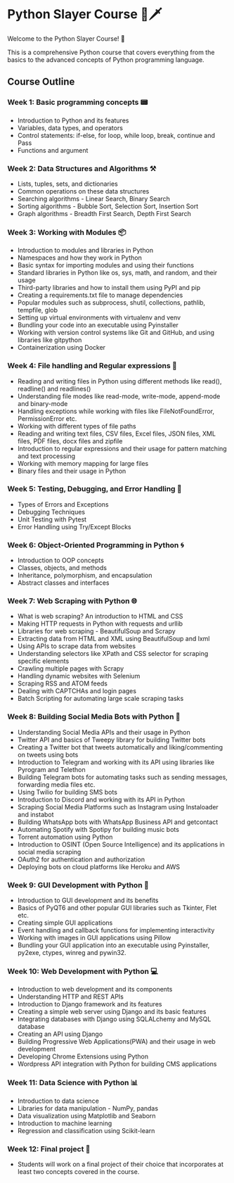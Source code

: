 # Python Slayer Course 🐍🗡️

Welcome to the Python Slayer Course! 🎉

This is a comprehensive Python course that covers everything from the basics to the advanced concepts of Python programming language.

## Course Outline

### Week 1: Basic programming concepts 📟
- Introduction to Python and its features
- Variables, data types, and operators 
- Control statements: if-else, for loop, while loop, break, continue and Pass
- Functions and argument

### Week 2: Data Structures and Algorithms ⚒️
- Lists, tuples, sets, and dictionaries 
- Common operations on these data structures 
- Searching algorithms - Linear Search, Binary Search 
- Sorting algorithms - Bubble Sort, Selection Sort, Insertion Sort 
- Graph algorithms - Breadth First Search, Depth First Search 

### Week 3: Working with Modules 📦
- Introduction to modules and libraries in Python 
- Namespaces and how they work in Python 
- Basic syntax for importing modules and using their functions 
- Standard libraries in Python like os, sys, math, and random, and their usage 
- Third-party libraries and how to install them using PyPI and pip 
- Creating a requirements.txt file to manage dependencies 
- Popular modules such as subprocess, shutil, collections, pathlib, tempfile, glob 
- Setting up virtual environments with virtualenv and venv 
- Bundling your code into an executable using Pyinstaller 
- Working with version control systems like Git and GitHub, and using libraries like gitpython 
- Containerization using Docker 

### Week 4: File handling and Regular expressions 📁
- Reading and writing files in Python using different methods like read(), readline() and readlines()
- Understanding file modes like read-mode, write-mode, append-mode and binary-mode
- Handling exceptions while working with files like FileNotFoundError, PermissionError etc.
- Working with different types of file paths 
- Reading and writing text files, CSV files, Excel files, JSON files, XML files, PDF files, docx files and zipfile
- Introduction to regular expressions and their usage for pattern matching and text processing
- Working with memory mapping for large files 
- Binary files and their usage in Python

### Week 5: Testing, Debugging, and Error Handling 🐛
- Types of Errors and Exceptions
- Debugging Techniques
- Unit Testing with Pytest
- Error Handling using Try/Except Blocks

### Week 6: Object-Oriented Programming in Python 🌀
- Introduction to OOP concepts 
- Classes, objects, and methods 
- Inheritance, polymorphism, and encapsulation 
- Abstract classes and interfaces 

### Week 7: Web Scraping with Python 🌐
- What is web scraping? An introduction to HTML and CSS
- Making HTTP requests in Python with requests and urllib 
- Libraries for web scraping - BeautifulSoup and Scrapy 
- Extracting data from HTML and XML using BeautifulSoup and lxml 
- Using APIs to scrape data from websites
- Understanding selectors like XPath and CSS selector for scraping specific elements 
- Crawling multiple pages with Scrapy 
- Handling dynamic websites with Selenium 
- Scraping RSS and ATOM feeds 
- Dealing with CAPTCHAs and login pages 
- Batch Scripting for automating large scale scraping tasks 

### Week 8: Building Social Media Bots with Python 🤖
- Understanding Social Media APIs and their usage in Python
- Twitter API and basics of Tweepy library for building Twitter bots 
- Creating a Twitter bot that tweets automatically and liking/commenting on tweets using bots
- Introduction to Telegram and working with its API using libraries like Pyrogram and Telethon
- Building Telegram bots for automating tasks such as sending messages, forwarding media files etc. 
- Using Twilio for building SMS bots 
- Introduction to Discord and working with its API in Python 
- Scraping Social Media Platforms such as Instagram using Instaloader and instabot 
- Building WhatsApp bots with WhatsApp Business API and getcontact 
- Automating Spotify with Spotipy for building music bots 
- Torrent automation using Python 
- Introduction to OSINT (Open Source Intelligence) and its applications in social media scraping 
- OAuth2 for authentication and authorization 
- Deploying bots on cloud platforms like Heroku and AWS 

### Week 9: GUI Development with Python 📱
- Introduction to GUI development and its benefits 
- Basics of PyQT6 and other popular GUI libraries such as Tkinter, Flet etc. 
- Creating simple GUI applications 
- Event handling and callback functions for implementing interactivity 
- Working with images in GUI applications using Pillow 
- Bundling your GUI application into an executable using Pyinstaller, py2exe, ctypes, winreg and pywin32. 

### Week 10: Web Development with Python 💻
- Introduction to web development and its components
- Understanding HTTP and REST APIs 
- Introduction to Django framework and its features 
- Creating a simple web server using Django and its basic features 
- Integrating databases with Django using SQLALchemy and MySQL database 
- Creating an API using Django 
- Building Progressive Web Applications(PWA) and their usage in web development 
- Developing Chrome Extensions using Python 
- Wordpress API integration with Python for building CMS applications 

### Week 11: Data Science with Python 📊
- Introduction to data science 
- Libraries for data manipulation - NumPy, pandas 
- Data visualization using Matplotlib and Seaborn 
- Introduction to machine learning 
- Regression and classification using Scikit-learn 

### Week 12: Final project 🏁
- Students will work on a final project of their choice that incorporates at least two concepts covered in the course. 
